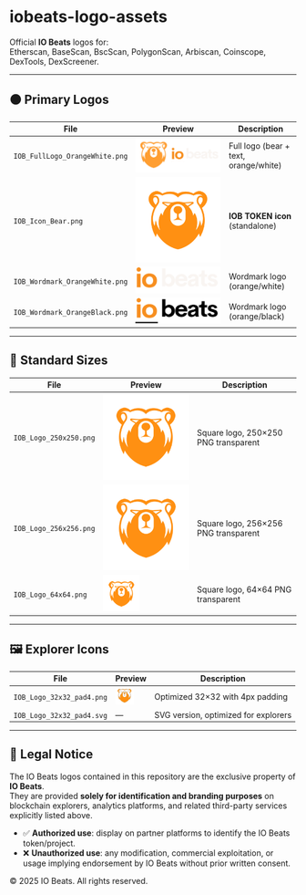 # iobeats-logo-assets

Official **IO Beats** logos for:  
Etherscan, BaseScan, BscScan, PolygonScan, Arbiscan, Coinscope, DexTools, DexScreener.

---

## 🟠 Primary Logos

| File | Preview | Description |
|------|---------|-------------|
| `IOB_FullLogo_OrangeWhite.png` | ![Full Logo](IOB_FullLogo_OrangeWhite.png) | Full logo (bear + text, orange/white) |
| `IOB_Icon_Bear.png` | ![Token Icon](IOB_Icon_Token.png) | **IOB TOKEN icon** (standalone) |
| `IOB_Wordmark_OrangeWhite.png` | ![Wordmark Orange White](IOB_Wordmark_OrangeWhite.png) | Wordmark logo (orange/white) |
| `IOB_Wordmark_OrangeBlack.png` | ![Wordmark Orange Black](IOB_Wordmark_OrangeBlack.png) | Wordmark logo (orange/black) |

---

## 🔲 Standard Sizes

| File | Preview | Description |
|------|---------|-------------|
| `IOB_Logo_250x250.png` | ![250x250](IOB_Logo_250x250.png) | Square logo, 250×250 PNG transparent |
| `IOB_Logo_256x256.png` | ![256x256](IOB_Logo_256x256.png) | Square logo, 256×256 PNG transparent |
| `IOB_Logo_64x64.png` | ![64x64](IOB_Logo_64x64.png) | Square logo, 64×64 PNG transparent |

---

## 🖼️ Explorer Icons

| File | Preview | Description |
|------|---------|-------------|
| `IOB_Logo_32x32_pad4.png` | ![32x32 pad4](IOB_Logo_32x32_pad4.png) | Optimized 32×32 with 4px padding |
| `IOB_Logo_32x32_pad4.svg` | — | SVG version, optimized for explorers |

---

## 📜 Legal Notice

The IO Beats logos contained in this repository are the exclusive property of **IO Beats**.  
They are provided **solely for identification and branding purposes** on blockchain explorers, analytics platforms, and related third-party services explicitly listed above.

- ✅ **Authorized use**: display on partner platforms to identify the IO Beats token/project.  
- ❌ **Unauthorized use**: any modification, commercial exploitation, or usage implying endorsement by IO Beats without prior written consent.  

© 2025 IO Beats. All rights reserved.
